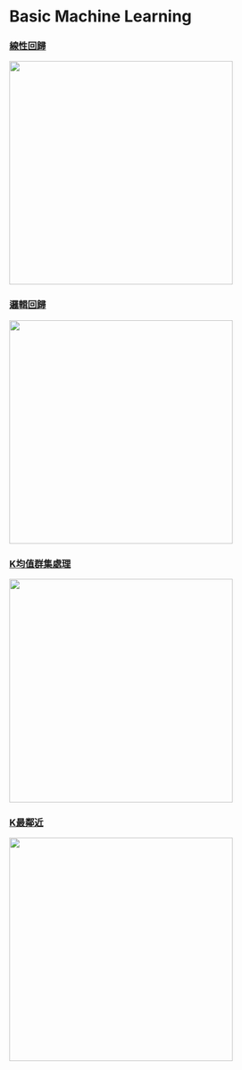 # Basic Machine Learning

### [線性回歸](/Linear-regression.py)

[<img width=400px src="https://dezyre.gumlet.io/images/blog/scikit-learn-linear-regression-example/image_271261974911640325874720.png?w=376&dpr=2.6">](#)

### [邏輯回歸](/Logistic-regression.py)

[<img  width=400px src="https://miro.medium.com/max/460/1*klFuUpBGVAjTfpTak2HhUA.png">](#)


### [K均值群集處理](/Logistic-regression.py)

[<img width=400px  src="https://media.geeksforgeeks.org/wp-content/uploads/20190812011831/Screenshot-2019-08-12-at-1.09.42-AM.png">](#)

### [K最鄰近](/KNN.py)

[<img width=400px  src="https://miro.medium.com/max/405/1*0Pqqx6wGDfFm_7GLebg2Hw.png">](#)